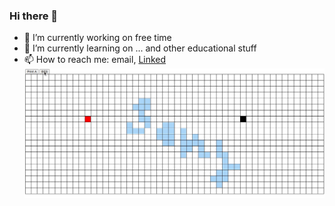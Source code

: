 ### Hi there 👋

<!--
**sangqle/sangqle** is a ✨ _special_ ✨ repository because its `README.md` (this file) appears on your GitHub profile.
-->

- 🔭 I’m currently working on free time
- 🌱 I’m currently learning on ... and other educational stuff
- 📫 How to reach me: email, [Linked](https://www.linkedin.com/in/sang-lequang)
![My fun BFS](https://raw.githubusercontent.com/sangqle/Data-Structures-Algorithms/master/images/BFS.gif)
